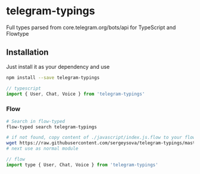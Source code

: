 # telegram-typings

Full types parsed from core.telegram.org/bots/api for TypeScript and Flowtype

## Installation

Just install it as your dependency and use

```bash
npm install --save telegram-typings
```

```ts
// typescript
import { User, Chat, Voice } from 'telegram-typings'
```

### Flow

```bash
# Search in flow-typed
flow-typed search telegram-typings

# if not found, copy content of ./javascript/index.js.flow to your flow-typed
wget https://raw.githubusercontent.com/sergeysova/telegram-typings/master/javascript/index.js.flow -O ./flow-typed/npm/telegram-typings_vx.x.x.js
# next use as normal module
```

```js
// flow
import type { User, Chat, Voice } from 'telegram-typings'
```
